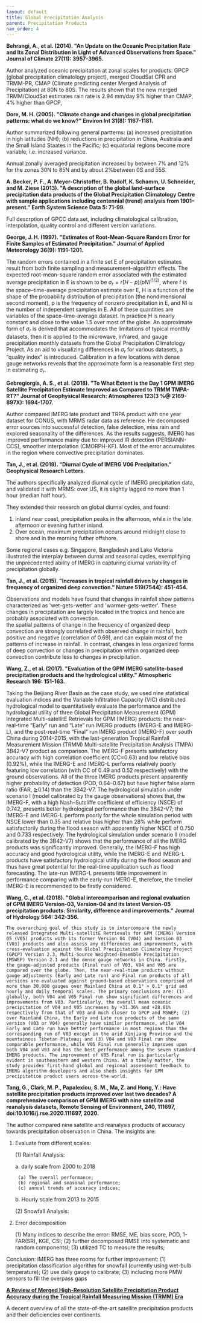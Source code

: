```yaml
---
layout: default
title: Global Precipitation Analysis
parent: Precipitation Products
nav_order: 4
---
```


__Behrangi, A., et al. (2014). "An Update on the Oceanic Precipitation Rate and Its Zonal Distribution in Light of Advanced Observations from Space." Journal of Climate 27(11): 3957-3965.__

Author analyzed oceanic precipitation at zonal scales for products: GPCP (global precipitation climatology project), merged CloudSat CPR
 and TRMM-PR, CMAP (Climate predicting center Merged Analysis of Precipitation) at 80N to 80S. The results shown that the new merged 
 TRMM/CloudSat estimates rain rate is 2.94 mm/day 9% higher than CMAP, 4% higher than GPCP, 

__Dore, M. H. (2005). "Climate change and changes in global precipitation patterns: what do we know?" Environ Int 31(8): 1167-1181.__

Author summarized following general partterns: (a) increased precipitation in high latitudes (NH); (b) reductions in precipitation in China, Australia and the Small Island Staates in the Pacific; (c) equatorial regions becone more variable, i.e. increased variance.

Annual zonally averaged precipitation increased by between 7% and 12% for the zones 30N to 85N and by about 2%between 0S and 55S.

__A. Becker, P. F., A. Meyer-Christoffer, B. Rudolf, K. Schamm, U. Schneider, and M. Ziese (2013). "A description of the global land-surface precipitation data products of the Global Precipitation Climatology Centre with sample applications including centennial (trend) analysis from 1901–present." Earth System Science Data 5: 71-99.__

Full descrption of GPCC data set, including climatological calibration, interpolation, quality control and different version variations.

__George, J. H. (1997). "Estimates of Root-Mean-Square Random Error for Finite Samples of Estimated Precipitation." Journal of Applied Meteorology 36(9): 1191-1201.__

The random errors contained in a finite set E of precipitation estimates result from both finite sampling and measurement–algorithm effects. The expected root-mean-square random error associated with the estimated average precipitation in E is shown to be $\sigma_r = r̄{(H − p)/pNI}^(1/2)$, where r̄ is the space–time-average precipitation estimate over E, H is a function of the shape of the probability distribution of precipitation (the nondimensional second moment), p is the frequency of nonzero precipitation in E, and NI is the number of independent samples in E. All of these quantities are variables of the space–time-average dataset. In practice H is nearly constant and close to the value 1.5 over most of the globe. An approximate form of $σ_r$ is derived that accommodates the limitations of typical monthly datasets, then it is applied to the microwave, infrared, and gauge precipitation monthly datasets from the Global Precipitation Climatology Project. As an aid to visualizing differences in $σ_r$ for various datasets, a “quality index” is introduced. Calibration in a few locations with dense gauge networks reveals that the approximate form is a reasonable first step in estimating $σ_r$.

__Gebregiorgis, A. S., et al. (2018). "To What Extent is the Day 1 GPM IMERG Satellite Precipitation Estimate Improved as Compared to TRMM TMPA-RT?" Journal of Geophysical Research: Atmospheres 123(3 %@ 2169-897X): 1694-1707.__

Author compared IMERG late product and TRPA product with one year dataset for CONUS, with MRMS radar data as reference. He decomposed error sources into successful detection, false detection, miss rain and explored seasonality of the differences. As the results suggests, IMERG has improved performance mainy due to: improved IR detection (PERSIANN-CCS), smoother interpolation (CMORPH-KF). Most of the error accumulates in the region where convective precipitation dominates.

__Tan, J., et al. (2019). "Diurnal Cycle of IMERG V06 Precipitation." Geophysical Research Letters.__

The authors specifically analyzed diurnal cycle of IMERG precipitation data, and validated it with MRMS: over US, it is slightly lagged no more than 1 hour (median half hour).

They extended their research on global diurnal cycles, and found:
 1. inland near coast, precipitation peaks in the afternoon, while in the late afternoon or evening further inland.
 2. Over ocean, maximum precipitation occurs around midnight close to shore and in the morning futher offshore.

Some regional cases e.g. Singapore, Bangladesh and Lake Victoria illustrated the interplay between durnal and seasonal cycles, exemplifying the unprecedented ability of IMERG in capturing diurnal variability of precipitation globally.

__Tan, J., et al. (2015). "Increases in tropical rainfall driven by changes in frequency of organized deep convection." Nature 519(7544): 451-454.__

Observations and models have found that changes in rainfall show patterns characterized as 'wet-gets-wetter' and 'warmer-gets-wetter'. These changes in precipitation are largely located in the tropics and hence are probably associated with convection.  
the spatial patterns of change in the frequency of organized deep convection are strongly correlated with observed change in rainfall, both positive and negative (correlation of 0.69), and can explain most of the patterns of increase in rainfall. In contrast, changes in less organized forms of deep convection or changes in precipitation within organized deep convection contribute less to changes in precipitation. 

__Wang, Z., et al. (2017). "Evaluation of the GPM IMERG satellite-based precipitation products and the hydrological utility." Atmospheric Research 196: 151-163.__

Taking the Beijiang River Basin as the case study, we used nine statistical evaluation indices and the Variable Infiltration Capacity (VIC) distributed hydrological model to quantitatively evaluate the performance and the hydrological utility of three Global Precipitation Measurement (GPM) Integrated Multi-satellitE Retrievals for GPM (IMERG) products: the near-real-time “Early” run and “Late” run IMERG products (IMERG-E and IMERG-L), and the post-real-time “Final” run IMERG product (IMERG-F) over south China during 2014–2015, with the last-generation Tropical Rainfall Measurement Mission (TRMM) Multi-satellite Precipitation Analysis (TMPA) 3B42-V7 product as comparison. The IMERG-F presents satisfactory accuracy with high correlation coefficient (CC=0.63) and low relative bias (0.92%), while the IMERG-E and IMERG-L performs relatively poorly featuring low correlation (with CC of 0.49 and 0.52 respectively) with the ground observations. All of the three IMERG products present apparently higher probability of detection (POD, 0.64–0.67) but have higher false alarm ratio (FAR, ≧0.14) than the 3B42-V7. The hydrological simulation under scenario I (model calibrated by the gauge observations) shows that, the IMERG-F, with a high Nash–Sutcliffe coefficient of efficiency (NSCE) of 0.742, presents better hydrological performance than the 3B42-V7; the IMERG-E and IMERG-L perform poorly for the whole simulation period with NSCE lower than 0.35 and relative bias higher than 28% while perform satisfactorily during the flood season with apparently higher NSCE of 0.750 and 0.733 respectively. The hydrological simulation under scenario II (model calibrated by the 3B42-V7) shows that the performance of all the IMERG products was significantly improved. Generally, the IMERG-F has high accuracy and good hydrological utility, while the IMERG-E and IMERG-L products have satisfactory hydrological utility during the flood season and thus have great potential for the real-time application such as flood forecasting. The late-run IMERG-L presents little improvement in performance comparing with the early-run IMERG-E, therefore, the timelier IMERG-E is recommended to be firstly considered.

__Wang, C., et al. (2018). "Global intercomparison and regional evaluation of GPM IMERG Version-03, Version-04 and its latest Version-05 precipitation products: Similarity, difference and improvements." Journal of Hydrology 564: 342-356.__

	The overarching goal of this study is to intercompare the newly released Integrated Multi-satellitE Retrievals for GPM (IMERG) Version 05 (V05) products with its former Version 04 (V04) and Version 03 (V03) products and also assess any differences and improvements, with cross-evaluation against the Global Precipitation Climatology Project (GPCP) Version 2.3, Multi-Source Weighted-Ensemble Precipitation (MSWEP) Version 2.1 and the dense gauge networks in China. Firstly, the gauge-adjusted products (Final run) of V03, V04 and V05 are compared over the globe. Then, the near-real-time products without gauge adjustments (Early and Late run) and Final run products of all versions are evaluated against ground-based observations comprised of more than 30,000 gauges over Mainland China at 0.1° × 0.1° grid and hourly and daily temporal scales. The primary conclusions are: (1) globally, both V04 and V05 Final run show significant differences and improvements from V03. Particularly, the overall mean oceanic precipitation of V04 and V05 increases by +31.36% and +28.81% respectively from that of V03 and much closer to GPCP and MSWEP; (2) over Mainland China, the Early and Late run products of the same version (V03 or V04) generally have similar performance, while V04 Early and Late run have better performance in most regions than the corresponding run of V03 except in the arid Xinjiang Province and the mountainous Tibetan Plateau; and (3) V04 and V03 Final run show comparable performance, while V05 Final run generally improves upon both V04 and V03 and has the best performance among the seven standard IMERG products. The improvement of V05 Final run is particularly evident in southeastern and western China. At a timely matter, the study provides first-hand global and regional assessment feedback to IMERG algorithm developers and also sheds insights for GPM precipitation product users across the world.
	
__Tang, G., Clark, M. P., Papalexiou, S. M., Ma, Z. and Hong, Y.: Have satellite precipitation products improved over last two decades? A comprehensive comparison of GPM IMERG with nine satellite and reanalysis datasets, Remote Sensing of Environment, 240, 111697, doi:10.1016/j.rse.2020.111697, 2020.__

The author compared nine satellite and reanalysis products of accuracy towards precipitation observation in China. The insights are:

1. Evaluate from different scales: 

    (1) Rainfall Analysis:

	a. daily scale from 2000 to 2018
		
		(a) The overall performance;
		(b) regional and seasonal performance;
		(c) annual trends of accuracy indices;
	
	b. Hourly scale from 2013 to 2015
	
     (2) Snowfall Analysis:
     
2. Error decomposition

	(1) Many indices to describe the error: RMSE, ME, bias score, POD, 1-FAR(SR), KGE, CSI;
	(2) further decomposed RMSE into systematic and random componentsl;
	(3) utilized TC to measure the results;
	
Conclusion: IMERG has three rooms for further improvement: (1) precipitation classification algorithm for snowfall (currently using wet-bulb temperature); (2) use daily gauge to calibrate; (3) including more PMW sensors to fill the overpass gaps

[__A Review of Merged High-Resolution Satellite Precipitation Product Accuracy during the Tropical Rainfall Measuring Mission (TRMM) Era__](https://journals.ametsoc.org/doi/10.1175/JHM-D-15-0190.1?mobileUi=0)

A decent overview of all the state-of-the-art satellite precipitation products and their deficiencies over continents.



